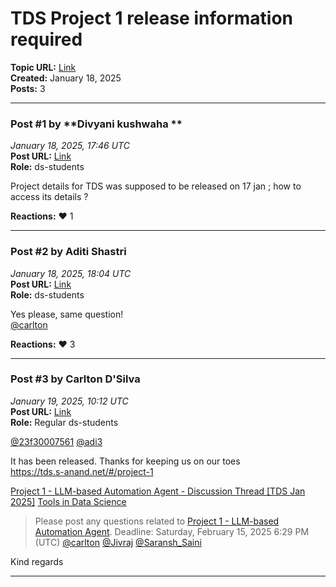 # TDS Project 1 release information required
**Topic URL:** [Link](https://discourse.onlinedegree.iitm.ac.in/t/tds-project-1-release-information-required/164214)  
**Created:** January 18, 2025  
**Posts:** 3  

---

### Post #1 by **Divyani kushwaha **
*January 18, 2025, 17:46 UTC*  
**Post URL:** [Link](https://discourse.onlinedegree.iitm.ac.in/t/tds-project-1-release-information-required/164214/1)  
**Role:**  ds-students

Project details for TDS was supposed to be released on 17 jan ; how to access its details ?

**Reactions:** ❤️ 1

---

### Post #2 by **Aditi Shastri**
*January 18, 2025, 18:04 UTC*  
**Post URL:** [Link](https://discourse.onlinedegree.iitm.ac.in/t/tds-project-1-release-information-required/164214/2)  
**Role:**  ds-students

Yes please, same question!  
[@carlton](https://discourse.onlinedegree.iitm.ac.in/u/carlton)

**Reactions:** ❤️ 3

---

### Post #3 by **Carlton D'Silva**
*January 19, 2025, 10:12 UTC*  
**Post URL:** [Link](https://discourse.onlinedegree.iitm.ac.in/t/tds-project-1-release-information-required/164214/3)  
**Role:** Regular ds-students

[@23f30007561](https://discourse.onlinedegree.iitm.ac.in/u/23f30007561) [@adi3](https://discourse.onlinedegree.iitm.ac.in/u/adi3)

It has been released. Thanks for keeping us on our toes   
<https://tds.s-anand.net/#/project-1>

[Project 1 - LLM-based Automation Agent - Discussion Thread [TDS Jan 2025]](https://discourse.onlinedegree.iitm.ac.in/t/project-1-llm-based-automation-agent-discussion-thread-tds-jan-2025/164277) [Tools in Data Science](https://discourse.onlinedegree.iitm.ac.in/c/courses/tds-kb/34)

> Please post any questions related to [Project 1 - LLM-based Automation Agent](https://tds.s-anand.net/#/project-1).
> Deadline: Saturday, February 15, 2025 6:29 PM (UTC)
> [@carlton](https://discourse.onlinedegree.iitm.ac.in/u/carlton) [@Jivraj](https://discourse.onlinedegree.iitm.ac.in/u/jivraj) [@Saransh\_Saini](https://discourse.onlinedegree.iitm.ac.in/u/saransh_saini)

Kind regards

---
